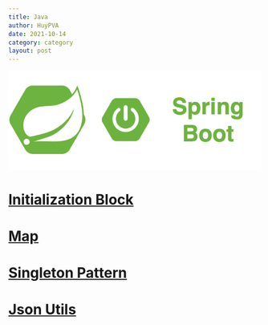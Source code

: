 ```yaml
---
title: Java
author: HuyPVA
date: 2021-10-14
category: category
layout: post
---
```


<div align="center">
    <img src="../assets/images/spring_boot_icon.png"/>
</div>

# [Initialization Block](../java/initialization-block)

# [Map](https://huypva.github.io/code-by-example-site/java/map)

# [Singleton Pattern](https://www.samplecode.xyz/java/singleton-pattern)

# [Json Utils](../java/java-json-utils)